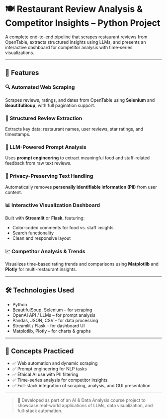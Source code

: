 # 🍽️ Restaurant Review Analysis & Competitor Insights – Python Project

A complete end-to-end pipeline that scrapes restaurant reviews from OpenTable, extracts structured insights using LLMs, and presents an interactive dashboard for competitor analysis with time-series visualizations.

---

## 🚀 Features

### 🔍 Automated Web Scraping  
Scrapes reviews, ratings, and dates from OpenTable using **Selenium** and **BeautifulSoup**, with full pagination support.

### 🧾 Structured Review Extraction  
Extracts key data: restaurant names, user reviews, star ratings, and timestamps.

### 🧠 LLM-Powered Prompt Analysis  
Uses **prompt engineering** to extract meaningful food and staff-related feedback from raw text reviews.

### 🔐 Privacy-Preserving Text Handling  
Automatically removes **personally identifiable information (PII)** from user content.

### 📊 Interactive Visualization Dashboard  
Built with **Streamlit** or **Flask**, featuring:
- Color-coded comments for food vs. staff insights  
- Search functionality  
- Clean and responsive layout  

### 📈 Competitor Analysis & Trends  
Visualizes time-based rating trends and comparisons using **Matplotlib** and **Plotly** for multi-restaurant insights.

---

## 🛠️ Technologies Used

- Python  
- BeautifulSoup, Selenium – for scraping  
- OpenAI API / LLMs – for prompt analysis  
- Pandas, JSON, CSV – for data processing  
- Streamlit / Flask – for dashboard UI  
- Matplotlib, Plotly – for charts & graphs  

---

## 🧠 Concepts Practiced

- ✅ Web automation and dynamic scraping  
- ✅ Prompt engineering for NLP tasks  
- ✅ Ethical AI use with PII filtering  
- ✅ Time-series analysis for competitor insights  
- ✅ Full-stack integration of scraping, analysis, and GUI presentation  

---

> 📌 Developed as part of an AI & Data Analysis course project to showcase real-world applications of LLMs, data visualization, and full-stack automation.
